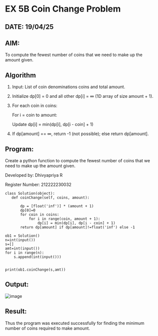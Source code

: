 # EX 5B Coin Change Problem
## DATE: 19/04/25

## AIM:
To compute the fewest number of coins that we need to make up the amount given.

## Algorithm
1. Input: List of coin denominations coins and total amount.

2. Initialize dp[0] = 0 and all other dp[i] = ∞ (1D array of size amount + 1).

3. For each coin in coins:

   For i = coin to amount:

   Update dp[i] = min(dp[i], dp[i - coin] + 1)

4. If dp[amount] == ∞, return -1 (not possible); else return dp[amount].


## Program:

Create a python function to compute the fewest number of coins that we need to make up the amount given.

Developed by: Dhivyapriya R

Register Number: 212222230032 

```
class Solution(object):
   def coinChange(self, coins, amount):
 
       dp = [float('inf')] * (amount + 1)
       dp[0]=0
       for coin in coins:
           for i in range(coin, amount + 1):
               dp[i] = min(dp[i], dp[i - coin] + 1)
       return dp[amount] if dp[amount]!=float('inf') else -1
      
ob1 = Solution()
n=int(input())
s=[]
amt=int(input())
for i in range(n):
    s.append(int(input()))


print(ob1.coinChange(s,amt))
```

## Output:
![image](https://github.com/user-attachments/assets/705d2654-607f-46d1-9f20-923316167037)


## Result:
Thus the program was executed successfully for finding the minimum number of coins required to make amount.
